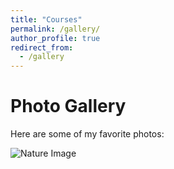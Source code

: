 ```yaml
---
title: "Courses"
permalink: /gallery/
author_profile: true
redirect_from:
  - /gallery
---
```


# Photo Gallery

Here are some of my favorite photos:

![Nature Image](https://img.etimg.com/thumb/msid-116724553,width-300,height-225,imgsize-81816,resizemode-75/top-10-best-places-to-celebrate-new-years-eve-2025-around-the-world.jpg)

